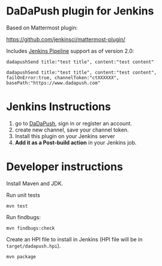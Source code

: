 # DaDaPush plugin for Jenkins

Based on Mattermost plugin:

https://github.com/jenkinsci/mattermost-plugin/


Includes [Jenkins Pipeline](https://github.com/jenkinsci/workflow-plugin) support as of version 2.0:

```
dadapushSend title:"test title", content:"test content"

dadapushSend title:"test title", content:"test content", failOnError:true, channelToken:"ctXXXXXX", basePath:"https://www.dadapush.com"
```

# Jenkins Instructions

1. go to [DaDaPush](https://www.dadapush.com), sign in or register an account.
2. create new channel, save your channel token.
3. Install this plugin on your Jenkins server
4. **Add it as a Post-build action** in your Jenkins job.

# Developer instructions

Install Maven and JDK.

Run unit tests

    mvn test

Run findbugs:

    mvn findbugs:check

Create an HPI file to install in Jenkins (HPI file will be in `target/dadapush.hpi`).

    mvn package
